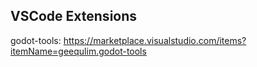 ## VSCode Extensions

godot-tools: https://marketplace.visualstudio.com/items?itemName=geequlim.godot-tools
